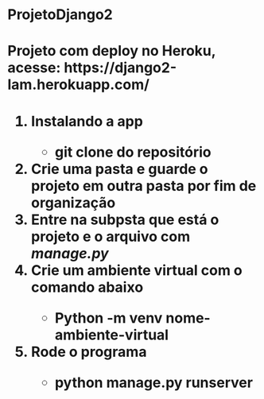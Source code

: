 # ProjetoDjango2
<h1>Projeto com deploy no Heroku, acesse: https://django2-lam.herokuapp.com/<h1>


<ol>
  <li> Instalando a app </li>
  <ul>
    <li>git clone do repositório</li>
  </ul> 


   <li> Crie uma pasta e guarde o projeto em outra pasta por fim de organização </li>
  
   
   <li> Entre na subpsta que está o projeto e o arquivo com <i>manage.py</i>


   <li>Crie um ambiente virtual com o comando abaixo</li>
   <ul>
     <li>Python -m venv nome-ambiente-virtual</li>
  </ul>


  <li>Rode o programa</li>
  <ul>
    <li>python manage.py runserver</li>
  </ul> 
</ol>

